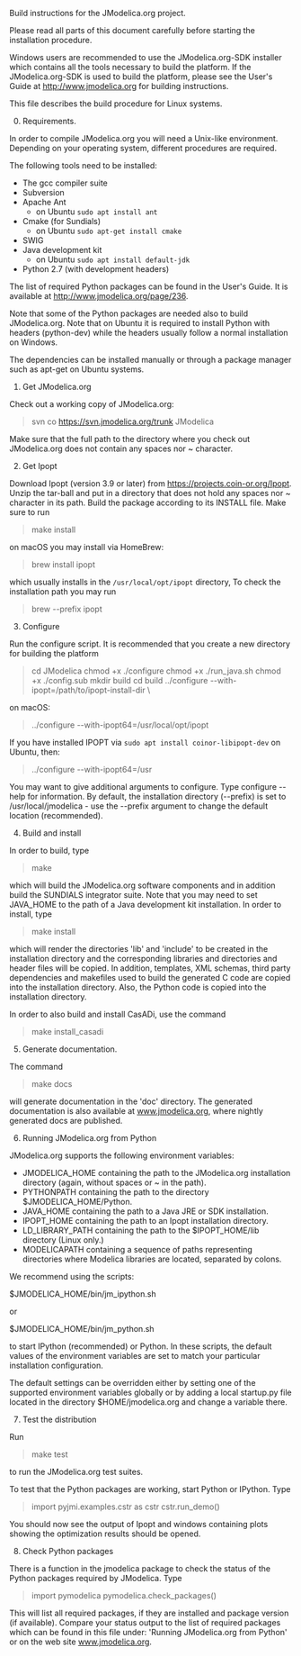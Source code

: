 Build instructions for the JModelica.org project.

Please read all parts of this document carefully before starting the
installation procedure.

Windows users are recommended to use the JModelica.org-SDK installer which
contains all the tools necessary to build the platform. If the
JModelica.org-SDK is used to build the platform, please see the User's Guide
at http://www.jmodelica.org for building instructions.

This file describes the build procedure for Linux systems.

0. Requirements.

In order to compile JModelica.org you will need a Unix-like environment.
Depending on your operating system, different procedures are required.

The following tools need to be installed:

- The gcc compiler suite
- Subversion
- Apache Ant
  - on Ubuntu `sudo apt install ant`
- Cmake (for Sundials)
  - on Ubuntu `sudo apt-get install cmake`
- SWIG
- Java development kit
  - on Ubuntu `sudo apt install default-jdk`
- Python 2.7 (with development headers)

The list of required Python packages can be found in the User's Guide.
It is available at http://www.jmodelica.org/page/236.

Note that some of the Python packages are needed also to build JModelica.org. Note that
on Ubuntu it is required to install Python with headers (python-dev) while the headers
usually follow a normal installation on Windows.

The dependencies can be installed manually or through a package manager such as apt-get
on Ubuntu systems.

1. Get JModelica.org

Check out a working copy of JModelica.org:

> svn co https://svn.jmodelica.org/trunk JModelica

Make sure that the full path to the directory where you check out JModelica.org
does not contain any spaces nor ~ character.

2. Get Ipopt

Download Ipopt (version 3.9 or later) from https://projects.coin-or.org/Ipopt.
Unzip the tar-ball and put in a directory that does not hold any spaces nor ~
character in its path. Build the package according to its INSTALL file. Make
sure to run

> make install

on macOS you may install via HomeBrew:

> brew install ipopt

which usually installs in the `/usr/local/opt/ipopt` directory, To check the installation path you may run

> brew --prefix ipopt

3. Configure

Run the configure script. It is recommended that you create a new
directory for building the platform

> cd JModelica
> chmod +x ./configure
> chmod +x ./run_java.sh
> chmod +x ./config.sub
> mkdir build
> cd build
> ../configure --with-ipopt=/path/to/ipopt-install-dir \

on macOS:

> ../configure --with-ipopt64=/usr/local/opt/ipopt

If you have installed IPOPT via `sudo apt install coinor-libipopt-dev` on Ubuntu, then:

> ../configure --with-ipopt64=/usr

You may want to give additional arguments to configure.
Type configure --help for information. By default, the
installation directory (--prefix) is set to /usr/local/jmodelica -
use the --prefix argument to change the default location (recommended).

4. Build and install

In order to build, type

> make

which will build the JModelica.org software components and in addition build
the SUNDIALS integrator suite. Note that you may need to set JAVA_HOME to the
path of a Java development kit installation. In order to install, type

> make install

which will render the directories 'lib' and 'include' to be created in the
installation directory and the corresponding libraries and directories and
header files will be copied. In addition, templates, XML schemas, third party
dependencies and makefiles used to build the generated C code are copied into
the installation directory. Also, the Python code is copied into the
installation directory.

In order to also build and install CasADi, use the command

> make install_casadi

5. Generate documentation.

The command

> make docs

will generate documentation in the 'doc' directory. The generated documentation
is also available at www.jmodelica.org, where nightly generated docs are
published.

6. Running JModelica.org from Python

JModelica.org supports the following environment variables:

- JMODELICA_HOME containing the path to the JModelica.org installation
  directory (again, without spaces or ~ in the path).
- PYTHONPATH containing the path to the directory $JMODELICA_HOME/Python.
- JAVA_HOME containing the path to a Java JRE or SDK installation.
- IPOPT_HOME containing the path to an Ipopt installation directory.
- LD_LIBRARY_PATH containing the path to the $IPOPT_HOME/lib directory
  (Linux only.)
- MODELICAPATH containing a sequence of paths representing directories
  where Modelica libraries are located, separated by colons.

We recommend using the scripts:

$JMODELICA_HOME/bin/jm_ipython.sh

or

$JMODELICA_HOME/bin/jm_python.sh

to start IPython (recommended) or Python. In these scripts, the default values
of the environment variables are set to match your particular installation
configuration.

The default settings can be overridden either by setting one of the supported
environment variables globally or by adding a local startup.py file located in
the directory $HOME/jmodelica.org and change a variable there.

7. Test the distribution

Run

> make test

to run the JModelica.org test suites.

To test that the Python packages are working, start Python or IPython. Type

> import pyjmi.examples.cstr as cstr
> cstr.run_demo()

You should now see the output of Ipopt and windows containing plots showing the
optimization results should be opened.

8. Check Python packages

There is a function in the jmodelica package to check the status of the Python
packages required by JModelica. Type

> import pymodelica
> pymodelica.check_packages()

This will list all required packages, if they are installed and package version
(if available). Compare your status output to the list of required packages
which can be found in this file under: 'Running JModelica.org from Python' or
on the web site www.jmodelica.org.
